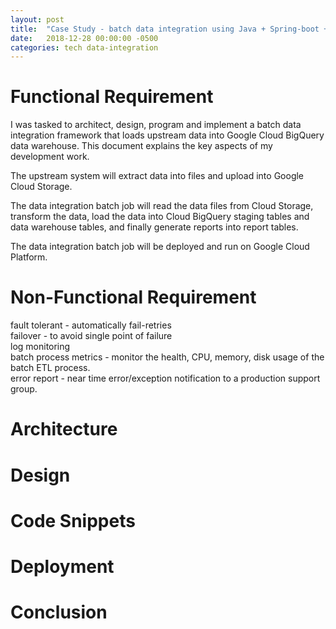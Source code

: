 ```yaml
---
layout: post
title:  "Case Study - batch data integration using Java + Spring-boot + Spring-batch on Google Cloud"
date:   2018-12-28 00:00:00 -0500
categories: tech data-integration
---
```


# Functional Requirement

I was tasked to architect, design, program and implement a batch data integration framework that loads upstream data into Google Cloud BigQuery data warehouse. This document explains the key aspects of my development work.

The upstream system will extract data into files and upload into Google Cloud Storage.

The data integration batch job will read the data files from Cloud Storage, transform the data, load the data into Cloud BigQuery staging tables and data warehouse tables, and finally generate reports into report tables.

The data integration batch job will be deployed and run on Google Cloud Platform. 

# Non-Functional Requirement
fault tolerant - automatically fail-retries    
failover - to avoid single point of failure  
log monitoring     
batch process metrics - monitor the health, CPU, memory, disk usage of the batch ETL process.    
error report - near time error/exception notification to a production support group.   


# Architecture

# Design

# Code Snippets

# Deployment

# Conclusion

